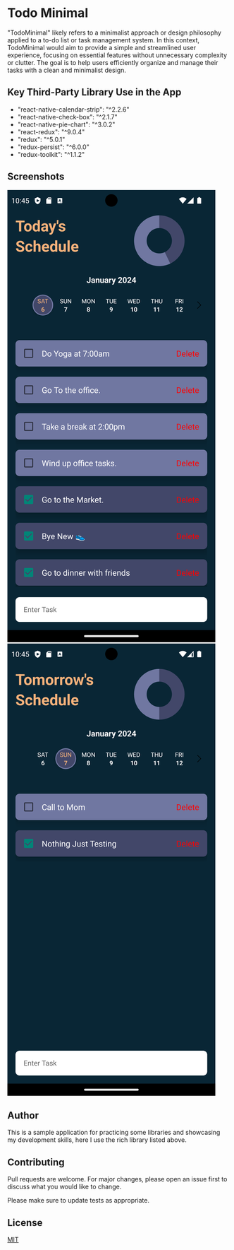 # Todo Minimal

"TodoMinimal" likely refers to a minimalist approach or design philosophy applied to a to-do list or task management system. In this context, TodoMinimal would aim to provide a simple and streamlined user experience, focusing on essential features without unnecessary complexity or clutter. The goal is to help users efficiently organize and manage their tasks with a clean and minimalist design.

## Key Third-Party Library Use in the App

- "react-native-calendar-strip": "^2.2.6"
- "react-native-check-box": "^2.1.7"
- "react-native-pie-chart": "^3.0.2"
- "react-redux": "^9.0.4"
- "redux": "^5.0.1"
- "redux-persist": "^6.0.0"
- "redux-toolkit": "^1.1.2"

## Screenshots

![Screen 1](Extra/Screenshot_1704561337.png)
![screen 2](Extra/Screenshot_1704561343.png)

## Author

This is a sample application for practicing some libraries and showcasing my development skills, here I use the rich library listed above.

## Contributing

Pull requests are welcome. For major changes, please open an issue first
to discuss what you would like to change.

Please make sure to update tests as appropriate.

## License

[MIT](https://choosealicense.com/licenses/mit/)
